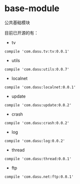 # base-module
公共基础模块  

目前已开源的有：  

- tv

```  
compile 'com.dasu.tv:tv:0.0.1'
```

- utils

```  
compile 'com.dasu:utils:0.0.7'
```

- localnet

```
compile 'com.dasu:localnet:0.0.1'
```

- update

```
compile 'com.dasu:update:0.0.2'
```

- crash

```
compile 'com.dasu:crash:0.0.2'
```

- log

```
compile 'com.dasu:log:0.0.2'
```

- thread

```
compile 'com.dasu:thread:0.0.1'
```

- ftp

```
compile 'com.dasu.net:ftp:0.0.1'
```


